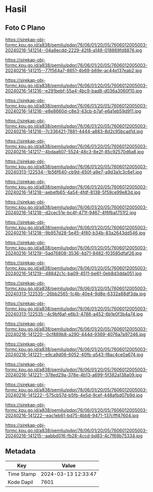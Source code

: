 # Hasil

## Foto C Plano

https://sirekap-obj-formc.kpu.go.id/a838/pemilu/pdpr/76/06/01/20/05/7606012005003-20240216-141214--04a8ecdd-2229-42f8-a148-018889fd8876.jpg

https://sirekap-obj-formc.kpu.go.id/a838/pemilu/pdpr/76/06/01/20/05/7606012005003-20240216-141215--77f564a7-8651-4b69-b69e-ac44e137eab2.jpg

https://sirekap-obj-formc.kpu.go.id/a838/pemilu/pdpr/76/06/01/20/05/7606012005003-20240216-141216--e291bebf-55a4-4bc9-bad8-d036a3060f10.jpg

https://sirekap-obj-formc.kpu.go.id/a838/pemilu/pdpr/76/06/01/20/05/7606012005003-20240216-141216--e8e8660d-c8e3-43cb-b7af-e6a1eb59d911.jpg

https://sirekap-obj-formc.kpu.go.id/a838/pemilu/pdpr/76/06/01/20/05/7606012005003-20240216-141216--7c336421-7881-4444-a883-8d2c95bcad1d.jpg

https://sirekap-obj-formc.kpu.go.id/a838/pemilu/pdpr/76/06/01/20/05/7606012005003-20240216-141217--4bdaa607-5524-48c3-8e2f-85c92570d6a8.jpg

https://sirekap-obj-formc.kpu.go.id/a838/pemilu/pdpr/76/06/01/20/05/7606012005003-20240313-122534--1b56f640-cb9d-450f-a9e7-a9d3a1c3c6e1.jpg

https://sirekap-obj-formc.kpu.go.id/a838/pemilu/pdpr/76/06/01/20/05/7606012005003-20240216-141218--aebefb65-4a54-4fdf-8138-5f59ce99e83d.jpg

https://sirekap-obj-formc.kpu.go.id/a838/pemilu/pdpr/76/06/01/20/05/7606012005003-20240216-141218--d2cec51e-bc4f-471f-9467-4f6fba1751f2.jpg

https://sirekap-obj-formc.kpu.go.id/a838/pemilu/pdpr/76/06/01/20/05/7606012005003-20240216-141218--9b957d28-5e45-4f80-b34b-83a2643dd546.jpg

https://sirekap-obj-formc.kpu.go.id/a838/pemilu/pdpr/76/06/01/20/05/7606012005003-20240216-141219--5ad76808-3536-4d71-8482-f03585dfaf26.jpg

https://sirekap-obj-formc.kpu.go.id/a838/pemilu/pdpr/76/06/01/20/05/7606012005003-20240216-141219--48842c1c-ba09-4511-be61-0eb8d3dda051.jpg

https://sirekap-obj-formc.kpu.go.id/a838/pemilu/pdpr/76/06/01/20/05/7606012005003-20240313-122535--26bb2565-1c4b-40e4-9d8e-6332a88df3da.jpg

https://sirekap-obj-formc.kpu.go.id/a838/pemilu/pdpr/76/06/01/20/05/7606012005003-20240313-122535--4c9bf6af-e6b3-4786-a452-6b1e0f3b4a74.jpg

https://sirekap-obj-formc.kpu.go.id/a838/pemilu/pdpr/76/06/01/20/05/7606012005003-20240216-141220--0cf889b8-a290-444d-9369-4076a7a97246.jpg

https://sirekap-obj-formc.kpu.go.id/a838/pemilu/pdpr/76/06/01/20/05/7606012005003-20240216-141221--e9ca9d06-6052-40fb-a543-f8ac4ce0a674.jpg

https://sirekap-obj-formc.kpu.go.id/a838/pemilu/pdpr/76/06/01/20/05/7606012005003-20240216-141221--378ed29a-378e-4b13-a699-5f382a138a09.jpg

https://sirekap-obj-formc.kpu.go.id/a838/pemilu/pdpr/76/06/01/20/05/7606012005003-20240216-141222--575cb57d-b5fb-4e5d-9cef-448afbd07b9d.jpg

https://sirekap-obj-formc.kpu.go.id/a838/pemilu/pdpr/76/06/01/20/05/7606012005003-20240216-141222--eac1eb61-bd75-4bb8-9471-137cfff47604.jpg

https://sirekap-obj-formc.kpu.go.id/a838/pemilu/pdpr/76/06/01/20/05/7606012005003-20240216-141215--aabbd016-fb28-4ccd-bd83-4c7f69b75334.jpg


## Metadata

| Key        | Value               |
| ---------- | ------------------- |
| Time Stamp | 2024-03-13 12:33:47 |
| Kode Dapil | 7601                |



